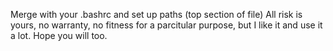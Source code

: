 Merge with your .bashrc and set up paths (top section of file)
All risk is yours, no warranty, no fitness for a parcitular purpose, but I like it and use it a lot.  Hope you will too.
